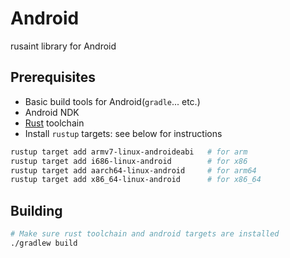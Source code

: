 # Android

rusaint library for Android

## Prerequisites

- Basic build tools for Android(`gradle`... etc.)
- Android NDK
- [Rust](https://www.rust-lang.org/tools/install) toolchain
- Install `rustup` targets: see below for instructions

```bash
rustup target add armv7-linux-androideabi   # for arm
rustup target add i686-linux-android        # for x86
rustup target add aarch64-linux-android     # for arm64
rustup target add x86_64-linux-android      # for x86_64
```

## Building

```bash
# Make sure rust toolchain and android targets are installed
./gradlew build
```